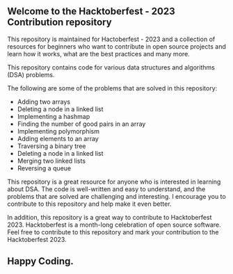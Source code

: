 ## Welcome to the Hacktoberfest - 2023 Contribution repository

This repository is maintained for Hactoberfest - 2023 and a collection of resources for beginners who want to contribute in open source projects and learn how it works, what are the best practices and many more.

This repository contains code for various data structures and algorithms (DSA) problems. 

The following are some of the problems that are solved in this repository:

* Adding two arrays
* Deleting a node in a linked list
* Implementing a hashmap
* Finding the number of good pairs in an array
* Implementing polymorphism
* Adding elements to an array
* Traversing a binary tree
* Deleting a node in a linked list
* Merging two linked lists
* Reversing a queue

This repository is a great resource for anyone who is interested in learning about DSA. The code is well-written and easy to understand, and the problems that are solved are challenging and interesting. I encourage you to contribute to this repository and help make it even better.

In addition, this repository is a great way to contribute to Hacktoberfest 2023. Hacktoberfest is a month-long celebration of open source software. Feel free to contribute to this repository and mark your contribution to the Hacktoberfest 2023.

## Happy Coding.
